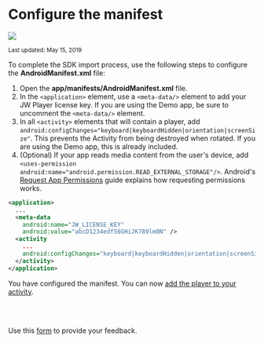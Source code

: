 # Configure the manifest

<img src="https://img.shields.io/badge/SDK-Android%20v3-0AAC29.svg?logo=android">

<sup>Last updated: May 15, 2019</sup> 

To complete the SDK import process, use the following steps to configure the **AndroidManifest.xml** file:

1. Open the **app/manifests/AndroidManifest.xml** file.
2. In the `<application>` element, use a `<meta-data/>` element to add your JW Player license key. If you are using the Demo app, be sure to uncomment the `<meta-data/>` element.
3. In all `<activity>` elements that will contain a player, add `android:configChanges="keyboard|keyboardHidden|orientation|screenSize"`.  This prevents the Activity from being destroyed when rotated. If you are using the Demo app, this is already included.
4. (Optional) If your app reads media content from the user's device, add `<uses-permission android:name="android.permission.READ_EXTERNAL_STORAGE"/>`. Android's <a href="https://developer.android.com/training/permissions/requesting" target="_blank">Request App Permissions</a> guide explains how requesting permissions works.

```xml
<application>
  ...
  <meta-data
    android:name="JW_LICENSE_KEY"
    android:value="abcD1234edf56GHiJK789lm0N" />
  <activity
    ...
    android:configChanges="keyboard|keyboardHidden|orientation|screenSize">
  </activity>
</application>
```

You have configured the manifest. You can now [add the player to your activity](../add-a-player-to-an-activity).

<br/><br/>
<div id="wufoo-mff60sc1xnn4cu">
Use this <a href="https://jwplayerdocs.wufoo.com/forms/mff60sc1xnn4cu">form</a> to provide your feedback.
</div>
<script type="text/javascript">var mff60sc1xnn4cu;(function(d, t) {
var s = d.createElement(t), options = {
'userName':'jwplayerdocs',
'formHash':'mff60sc1xnn4cu',
'autoResize':true,
'height':'288',
'async':true,
'host':'wufoo.com',
'header':'show',
'ssl':true,
'defaultValues': 'field118=' + location.pathname};
s.src = ('https:' == d.location.protocol ? 'https://' : 'http://') + 'www.wufoo.com/scripts/embed/form.js';
s.onload = s.onreadystatechange = function() {
var rs = this.readyState; if (rs) if (rs != 'complete') if (rs != 'loaded') return;
try { mff60sc1xnn4cu = new WufooForm();mff60sc1xnn4cu.initialize(options);mff60sc1xnn4cu.display(); } catch (e) {}};
var scr = d.getElementsByTagName(t)[0], par = scr.parentNode; par.insertBefore(s, scr);
})(document, 'script');</script>
